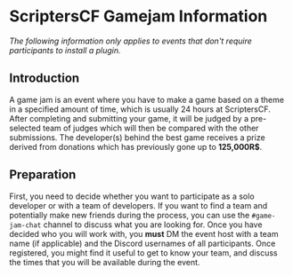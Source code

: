 # ScriptersCF Gamejam Information
*The following information only applies to events that don't require participants to install a plugin.*

## Introduction
A game jam is an event where you have to make a game based on a theme in a specified amount of time, which is usually 24 hours at ScriptersCF. After completing and submitting your game, it will be judged by a pre-selected team of judges which will then be compared with the other submissions. The developer(s) behind the best game receives a prize derived from donations which has previously gone up to **125,000R$**.

## Preparation
First, you need to decide whether you want to participate as a solo developer or with a team of developers. If you want to find a team and potentially make new friends during the process, you can use the `#game-jam-chat` channel to discuss what you are looking for. Once you have decided who you will work with, you **must** DM the event host with a team name (if applicable) and the Discord usernames of all participants.
Once registered, you might find it useful to get to know your team, and discuss the times that you will be available during the event.
